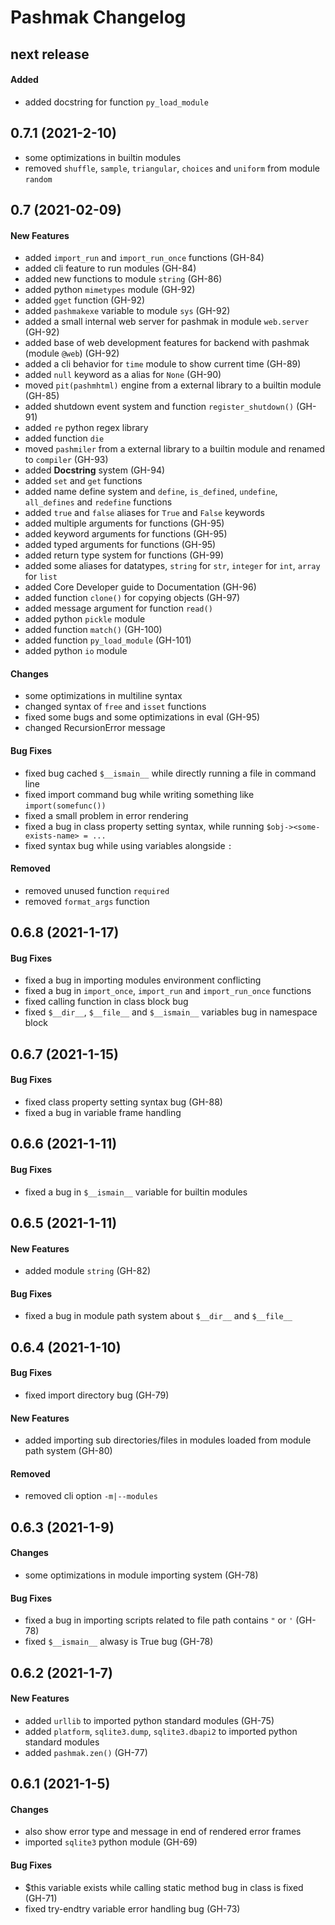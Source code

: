 # Pashmak Changelog

## next release

#### Added
- added docstring for function `py_load_module`

## 0.7.1 (2021-2-10)

- some optimizations in builtin modules
- removed `shuffle`, `sample`, `triangular`, `choices` and `uniform` from module `random`

## 0.7 (2021-02-09)

#### New Features
- added `import_run` and `import_run_once` functions (GH-84)
- added cli feature to run modules (GH-84)
- added new functions to module `string` (GH-86)
- added python `mimetypes` module (GH-92)
- added `gget` function (GH-92)
- added `pashmakexe` variable to module `sys` (GH-92)
- added a small internal web server for pashmak in module `web.server` (GH-92)
- added base of web development features for backend with pashmak (module `@web`) (GH-92)
- added a cli behavior for `time` module to show current time (GH-89)
- added `null` keyword as a alias for `None` (GH-90)
- moved `pit(pashmhtml)` engine from a external library to a builtin module (GH-85)
- added shutdown event system and function `register_shutdown()` (GH-91)
- added `re` python regex library
- added function `die`
- moved `pashmiler` from a external library to a builtin module and renamed to `compiler` (GH-93)
- added **Docstring** system (GH-94)
- added `set` and `get` functions
- added name define system and `define`, `is_defined`, `undefine`, `all_defines` and `redefine` functions
- added `true` and `false` aliases for `True` and `False` keywords
- added multiple arguments for functions (GH-95)
- added keyword arguments for functions (GH-95)
- added typed arguments for functions (GH-95)
- added return type system for functions (GH-99)
- added some aliases for datatypes, `string` for `str`, `integer` for `int`, `array` for `list`
- added Core Developer guide to Documentation (GH-96)
- added function `clone()` for copying objects (GH-97)
- added message argument for function `read()`
- added python `pickle` module
- added function `match()` (GH-100)
- added function `py_load_module` (GH-101)
- added python `io` module

#### Changes

- some optimizations in multiline syntax
- changed syntax of `free` and `isset` functions
- fixed some bugs and some optimizations in eval (GH-95)
- changed RecursionError message

#### Bug Fixes
- fixed bug cached `$__ismain__` while directly running a file in command line
- fixed import command bug while writing something like `import(somefunc())`
- fixed a small problem in error rendering
- fixed a bug in class property setting syntax, while running `$obj-><some-exists-name> = ...`
- fixed syntax bug while using variables alongside `:`

#### Removed

- removed unused function `required`
- removed `format_args` function

## 0.6.8 (2021-1-17)

#### Bug Fixes
- fixed a bug in importing modules environment conflicting
- fixed a bug in `import_once`, `import_run` and `import_run_once` functions
- fixed calling function in class block bug
- fixed `$__dir__`, `$__file__` and `$__ismain__` variables bug in namespace block

## 0.6.7 (2021-1-15)

#### Bug Fixes
- fixed class property setting syntax bug (GH-88)
- fixed a bug in variable frame handling

## 0.6.6 (2021-1-11)

#### Bug Fixes
- fixed a bug in `$__ismain__` variable for builtin modules

## 0.6.5 (2021-1-11)

#### New Features
- added module `string` (GH-82)

#### Bug Fixes
- fixed a bug in module path system about `$__dir__` and `$__file__`

## 0.6.4 (2021-1-10)

#### Bug Fixes
- fixed import directory bug (GH-79)

#### New Features
- added importing sub directories/files in modules loaded from module path system (GH-80)

#### Removed
- removed cli option `-m|--modules`

## 0.6.3 (2021-1-9)

#### Changes
- some optimizations in module importing system (GH-78)

#### Bug Fixes
- fixed a bug in importing scripts related to file path contains `"` or `'` (GH-78)
- fixed `$__ismain__` alwasy is True bug (GH-78)

## 0.6.2 (2021-1-7)

#### New Features
- added `urllib` to imported python standard modules (GH-75)
- added `platform`, `sqlite3.dump`, `sqlite3.dbapi2` to imported python standard modules
- added `pashmak.zen()` (GH-77)

## 0.6.1 (2021-1-5)

#### Changes
- also show error type and message in end of rendered error frames
- imported `sqlite3` python module (GH-69)

#### Bug Fixes
- $this variable exists while calling static method bug in class is fixed (GH-71)
- fixed try-endtry variable error handling bug (GH-73)


